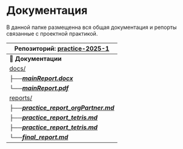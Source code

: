# Документация
В данной папке размещенна вся общая документация и репорты связанные с проектной практикой. 

| Репозиторий: [practice-2025-1](https://github.com/whynotfu/practice-2025-1) |
|-----------------------------------------------------------------------------|
| 📁 **Документации**                                                               |
|  [docs/](https://github.com/whynotfu/practice-2025-1/blob/main/README.md) |
|  ├──[***mainReport.docx***](https://github.com/whynotfu/practice-2025-1/blob/main/docs/mainReport.docx) |
|  └──[***mainReport.pdf***](https://github.com/whynotfu/practice-2025-1/blob/main/docs/mainReport.pdf) |
|  [reports/](https://github.com/whynotfu/practice-2025-1/tree/main/reports)   |
|  ├──[***practice_report_orgPartner.md***](https://github.com/whynotfu/practice-2025-1/blob/main/reports/practice_report_orgPartner.md) |
|  ├──[***practice_report_tetris.md***](https://github.com/whynotfu/practice-2025-1/blob/main/reports/practice_report_tetris.md)|
|  ├──[***practice_report_tetris.md***](https://github.com/whynotfu/practice-2025-1/blob/main/reports/practice_report_tetris.md)|
|  └──[***final_report.md***](https://github.com/whynotfu/practice-2025-1/blob/main/reports/final_report.md)|
 
